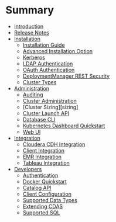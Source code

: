 
# Summary

* [Introduction](README.md)
* [Release Notes][relnotes]
* [Installation][install]
  * [Installation Guide][install]
  * [Advanced Installation Option][adinstall]
  * [Kerberos][kerberosclustersetup]
  * [LDAP Authentication][ldapauthn]
  * [OAuth Authentication][oauthguide]
  * [DeploymentManager REST Security][security]
  * [Cluster Types][clustertypes]
* [Administration](README.md)
    * [Auditing][auditing]
    * [Cluster Administration][clusteradmin]
    * [Cluster Sizing][sizing]
    * [Cluster Launch API][clusterlaunchpluginapi]
    * [Database CLI][dbcli]
    * [Kubernetes Dashboard Quickstart][kubernetesdashboardquickstart]
    * [Web UI][webui]
* [Integration](README.md)
    * [Cloudera CDH Integration][cdhintegration]
    * [Client Integration][clientintegration]
    * [EMR Integration][emrintegration]
    * [Tableau Integration][tableauwdc]
* [Developers](README.md)
    * [Authentication][authn]
    * [Docker Quickstart][dockerquickstart]
    * [Catalog API][catapi]
    * [Client Configuration][clientconfig]
    * [Supported Data Types][data]
    * [Extending CDAS][extendingcdas]
    * [Supported SQL][supportedsql]

<!-- internal link references -->
[adinstall]: docs/AdvancedInstall.md
[auditing]: docs/Auditing.md
[authn]: docs/Authentication.md
[catapi]: docs/CatalogApi.md
[cdhintegration]: docs/CDHIntegration.md
[clientconfig]: docs/ClientConfigurations.md
[clientintegration]: docs/ClientIntegration.md
[clusteradmin]: docs/ClusterAdmin.md
[clusterlaunchpluginapi]: docs/ClusterLaunchPluginApi.md
[clustertypes]: docs/ClusterTypes.md
[data]: docs/Data.md
[dbcli]: docs/DbCLI.md
[dockerquickstart]: docs/DockerQuickstart.md
[emrintegration]: docs/EMRIntegration.md
[extendingcdas]: docs/ExtendingCDAS.md
[install]: docs/Install.md
[kerberosclustersetup]: docs/KerberosClusterSetup.md
[kubernetesdashboardquickstart]: docs/KubernetesDashboardQuickStart.md
[ldapauthn]: docs/LdapAuthentication.md
[oauthguide]: docs/OAuthGuide.md
[relnotes]: docs/ReleaseNotes.md
[security]: docs/Security.md
[supportedsql]: docs/SupportedSQL.md
[tableauwdc]: docs/TableauWDC.md
[webui]: docs/WebUI.md
